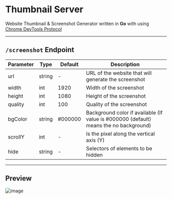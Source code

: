 # Thumbnail Server

Website Thumbnail & Screenshot Generator written in **Go** with
using [Chrome DevTools Protocol](https://github.com/chromedp/chromedp)

---

## `/screenshot` Endpoint

| Parameter |  Type  | Default | Description |
| --------- | ------ | ------- | ----------- |
| url       | string | -       | URL of the website that will generate the screenshot | 
| width     | int    | 1920    | Width of the screenshot |
| height    | int    | 1080    | Height of the screenshot |
| quality   | int    | 100     | Quality of the screenshot | 
| bgColor   | string | #000000 | Background color if available (If value is #000000 (default) means the no background) | 
| scrollY   | int    | -       | Is the pixel along the vertical axis (Y) |
| hide      | string | -       | Selectors of elements to be hidden |

--- 

## Preview

![image](https://cdn.discordapp.com/attachments/771673727473156109/808857787874279454/unknown.png)